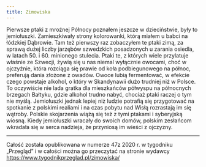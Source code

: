 ```yaml
---
title: Zimowiska
---
```

Pierwsze ptaki z mroźnej Północy poznałem jeszcze w dzieciństwie, były to jemiołuszki. Zamieszkiwały strony kolorowanki, którą miałem u babci na łódzkiej Dąbrowie. Tam też pierwszy raz zobaczyłem te ptaki zimą, za sprawą dużej liczby jarzębów szwedzkich posadzonych u zarania osiedla, w latach 50. i 60. minionego stulecia. Ptaki te, z których wiele przylatuje właśnie ze Szwecji, żywią się u nas niemal wyłącznie owocami, choć w ojczyźnie, która rozciąga się prawie od koła podbiegunowego na północ, preferują dania złożone z owadów. Owoce lubią fermentować, w efekcie czego powstaje alkohol, o który w Skandynawii dużo trudniej niż w Polsce. To oczywiście nie lada gratka dla mieszkańców półwyspu na północnych brzegach Bałtyku, gdzie alkohol trudno nabyć, chociaż ptaki raczej o tym nie myślą. Jemiołuszki jednak lepiej niż ludzie potrafią się przygotować na spotkanie z polskimi realiami i na czas pobytu nad Wisłą rozrastają im się wątroby. Polskie skojarzenia wiążą się też z tymi ptakami i syberyjską wiosną. Kiedy jemiołuszki wracały do swoich domów, polskim zesłańcom wkradała się w serca nadzieja, że przyniosą im wieści z ojczyzny.

***

Całość została opublikowana w numerze 47z 2020 r. w tygodniku „Przegląd” i w całości można go przeczytać na stronie wydawcy  
<https://www.tygodnikprzeglad.pl/zimowiska/>
